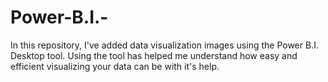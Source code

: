 # Power-B.I.-
In this repository, I've added data visualization images using the Power B.I. Desktop tool. 
Using the tool has helped me understand how easy and efficient visualizing your data can be with it's help. 
